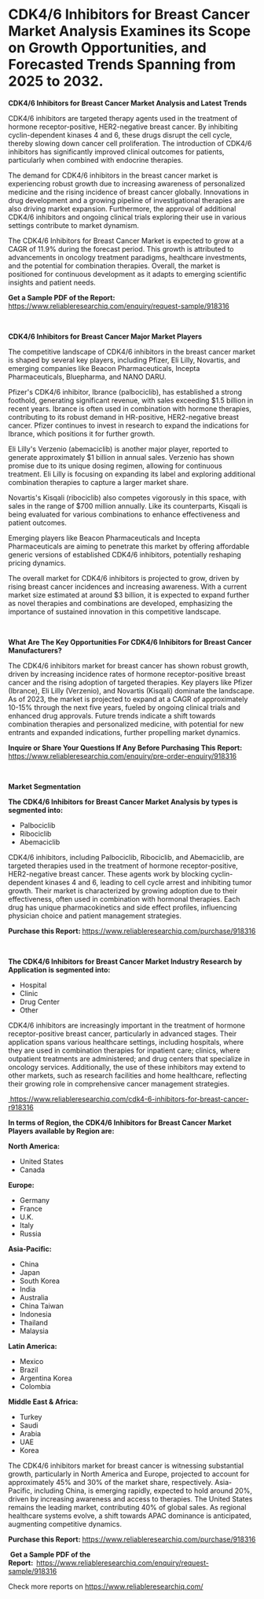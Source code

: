 <p><h1>CDK4/6 Inhibitors for Breast Cancer Market Analysis Examines its Scope on Growth Opportunities, and Forecasted Trends Spanning from 2025 to 2032.</h1></p><p><strong>CDK4/6 Inhibitors for Breast Cancer Market Analysis and Latest Trends</strong></p>
<p><p>CDK4/6 inhibitors are targeted therapy agents used in the treatment of hormone receptor-positive, HER2-negative breast cancer. By inhibiting cyclin-dependent kinases 4 and 6, these drugs disrupt the cell cycle, thereby slowing down cancer cell proliferation. The introduction of CDK4/6 inhibitors has significantly improved clinical outcomes for patients, particularly when combined with endocrine therapies. </p><p>The demand for CDK4/6 inhibitors in the breast cancer market is experiencing robust growth due to increasing awareness of personalized medicine and the rising incidence of breast cancer globally. Innovations in drug development and a growing pipeline of investigational therapies are also driving market expansion. Furthermore, the approval of additional CDK4/6 inhibitors and ongoing clinical trials exploring their use in various settings contribute to market dynamism.</p><p>The CDK4/6 Inhibitors for Breast Cancer Market is expected to grow at a CAGR of 11.9% during the forecast period. This growth is attributed to advancements in oncology treatment paradigms, healthcare investments, and the potential for combination therapies. Overall, the market is positioned for continuous development as it adapts to emerging scientific insights and patient needs.</p></p>
<p><strong>Get a Sample PDF of the Report:&nbsp;</strong> <a href="https://www.reliableresearchiq.com/enquiry/request-sample/918316?utm_campaign=2395&utm_medium=2&utm_source=Github&utm_content=ia&utm_term=03032025&utm_id=cdk46-inhibitors-for-breast-cancer">https://www.reliableresearchiq.com/enquiry/request-sample/918316</a></p>
<p>&nbsp;</p>
<p><strong>CDK4/6 Inhibitors for Breast Cancer Major Market Players</strong></p>
<p><p>The competitive landscape of CDK4/6 inhibitors in the breast cancer market is shaped by several key players, including Pfizer, Eli Lilly, Novartis, and emerging companies like Beacon Pharmaceuticals, Incepta Pharmaceuticals, Bluepharma, and NANO DARU. </p><p>Pfizer's CDK4/6 inhibitor, Ibrance (palbociclib), has established a strong foothold, generating significant revenue, with sales exceeding $1.5 billion in recent years. Ibrance is often used in combination with hormone therapies, contributing to its robust demand in HR-positive, HER2-negative breast cancer. Pfizer continues to invest in research to expand the indications for Ibrance, which positions it for further growth.</p><p>Eli Lilly's Verzenio (abemaciclib) is another major player, reported to generate approximately $1 billion in annual sales. Verzenio has shown promise due to its unique dosing regimen, allowing for continuous treatment. Eli Lilly is focusing on expanding its label and exploring additional combination therapies to capture a larger market share.</p><p>Novartis's Kisqali (ribociclib) also competes vigorously in this space, with sales in the range of $700 million annually. Like its counterparts, Kisqali is being evaluated for various combinations to enhance effectiveness and patient outcomes. </p><p>Emerging players like Beacon Pharmaceuticals and Incepta Pharmaceuticals are aiming to penetrate this market by offering affordable generic versions of established CDK4/6 inhibitors, potentially reshaping pricing dynamics. </p><p>The overall market for CDK4/6 inhibitors is projected to grow, driven by rising breast cancer incidences and increasing awareness. With a current market size estimated at around $3 billion, it is expected to expand further as novel therapies and combinations are developed, emphasizing the importance of sustained innovation in this competitive landscape.</p></p>
<p>&nbsp;</p>
<p><strong>What Are The Key Opportunities For CDK4/6 Inhibitors for Breast Cancer Manufacturers?</strong></p>
<p><p>The CDK4/6 inhibitors market for breast cancer has shown robust growth, driven by increasing incidence rates of hormone receptor-positive breast cancer and the rising adoption of targeted therapies. Key players like Pfizer (Ibrance), Eli Lilly (Verzenio), and Novartis (Kisqali) dominate the landscape. As of 2023, the market is projected to expand at a CAGR of approximately 10-15% through the next five years, fueled by ongoing clinical trials and enhanced drug approvals. Future trends indicate a shift towards combination therapies and personalized medicine, with potential for new entrants and expanded indications, further propelling market dynamics.</p></p>
<p><strong>Inquire or Share Your Questions If Any Before Purchasing This Report:</strong> <a href="https://www.reliableresearchiq.com/enquiry/pre-order-enquiry/918316?utm_campaign=2395&utm_medium=2&utm_source=Github&utm_content=ia&utm_term=03032025&utm_id=cdk46-inhibitors-for-breast-cancer">https://www.reliableresearchiq.com/enquiry/pre-order-enquiry/918316</a></p>
<p>&nbsp;</p>
<p><strong>Market Segmentation</strong></p>
<p><strong>The CDK4/6 Inhibitors for Breast Cancer Market Analysis by types is segmented into:</strong></p>
<p><ul><li>Palbociclib</li><li>Ribociclib</li><li>Abemaciclib</li></ul></p>
<p><p>CDK4/6 inhibitors, including Palbociclib, Ribociclib, and Abemaciclib, are targeted therapies used in the treatment of hormone receptor-positive, HER2-negative breast cancer. These agents work by blocking cyclin-dependent kinases 4 and 6, leading to cell cycle arrest and inhibiting tumor growth. Their market is characterized by growing adoption due to their effectiveness, often used in combination with hormonal therapies. Each drug has unique pharmacokinetics and side effect profiles, influencing physician choice and patient management strategies.</p></p>
<p><strong>Purchase this Report:&nbsp;</strong><a href="https://www.reliableresearchiq.com/purchase/918316?utm_campaign=2395&utm_medium=2&utm_source=Github&utm_content=ia&utm_term=03032025&utm_id=cdk46-inhibitors-for-breast-cancer">https://www.reliableresearchiq.com/purchase/918316</a></p>
<p>&nbsp;</p>
<p><strong>The CDK4/6 Inhibitors for Breast Cancer Market Industry Research by Application is segmented into:</strong></p>
<p><ul><li>Hospital</li><li>Clinic</li><li>Drug Center</li><li>Other</li></ul></p>
<p><p>CDK4/6 inhibitors are increasingly important in the treatment of hormone receptor-positive breast cancer, particularly in advanced stages. Their application spans various healthcare settings, including hospitals, where they are used in combination therapies for inpatient care; clinics, where outpatient treatments are administered; and drug centers that specialize in oncology services. Additionally, the use of these inhibitors may extend to other markets, such as research facilities and home healthcare, reflecting their growing role in comprehensive cancer management strategies.</p></p>
<p><a href="https://www.reliableresearchiq.com/cdk4-6-inhibitors-for-breast-cancer-r918316?utm_campaign=2395&utm_medium=2&utm_source=Github&utm_content=ia&utm_term=03032025&utm_id=cdk46-inhibitors-for-breast-cancer">&nbsp;https://www.reliableresearchiq.com/cdk4-6-inhibitors-for-breast-cancer-r918316</a></p>
<p><strong>In terms of Region, the CDK4/6 Inhibitors for Breast Cancer Market Players available by Region are:</strong></p>
<p>
    <p> <strong> North America: </strong>
        <ul>
            <li>United States</li>
            <li>Canada</li>
        </ul>
        </p> 
    <p> <strong> Europe: </strong>
        <ul>
            <li>Germany</li>
            <li>France</li>
            <li>U.K.</li>
            <li>Italy</li>
            <li>Russia</li>
        </ul>
        </p> 
    <p> <strong> Asia-Pacific: </strong>
        <ul>
            <li>China</li>
            <li>Japan</li>
            <li>South Korea</li>
            <li>India</li>
            <li>Australia</li>
            <li>China Taiwan</li>
            <li>Indonesia</li>
            <li>Thailand</li>
            <li>Malaysia</li>
        </ul>
        </p> 
    <p> <strong> Latin America: </strong>
        <ul>
            <li>Mexico</li>
            <li>Brazil</li>
            <li>Argentina Korea</li>
            <li>Colombia</li>
        </ul>
        </p> 
    <p> <strong> Middle East & Africa: </strong>
        <ul>
            <li>Turkey</li>
            <li>Saudi</li>
            <li>Arabia</li>
            <li>UAE</li>
            <li>Korea</li>
        </ul>
    </p>
    </p>
<p><p>The CDK4/6 inhibitors market for breast cancer is witnessing substantial growth, particularly in North America and Europe, projected to account for approximately 45% and 30% of the market share, respectively. Asia-Pacific, including China, is emerging rapidly, expected to hold around 20%, driven by increasing awareness and access to therapies. The United States remains the leading market, contributing 40% of global sales. As regional healthcare systems evolve, a shift towards APAC dominance is anticipated, augmenting competitive dynamics.</p></p>
<p><strong>Purchase this Report: </strong><a href="https://www.reliableresearchiq.com/purchase/918316?utm_campaign=2395&utm_medium=2&utm_source=Github&utm_content=ia&utm_term=03032025&utm_id=cdk46-inhibitors-for-breast-cancer">https://www.reliableresearchiq.com/purchase/918316</a></p>
<p>&nbsp;<strong>Get a Sample PDF of the Report:&nbsp;&nbsp;</strong><a href="https://www.reliableresearchiq.com/enquiry/request-sample/918316?utm_campaign=2395&utm_medium=2&utm_source=Github&utm_content=ia&utm_term=03032025&utm_id=cdk46-inhibitors-for-breast-cancer">https://www.reliableresearchiq.com/enquiry/request-sample/918316</a></p>
<p><strong></strong></p>
<p>Check more reports on <a href="https://www.reliableresearchiq.com/?utm_campaign=2395&utm_medium=2&utm_source=Github&utm_content=ia&utm_term=03032025&utm_id=cdk46-inhibitors-for-breast-cancer">https://www.reliableresearchiq.com/</a></p>